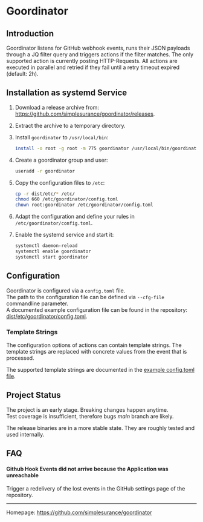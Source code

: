 # Goordinator

## Introduction

Goordinator listens for GitHub webhook events, runs their JSON payloads through
a JQ filter query and triggers actions if the filter matches.
The only supported action is currently posting HTTP-Requests.
All actions are executed in parallel and retried if they fail until a retry
timeout expired (default: 2h).

## Installation as systemd Service

1. Download a release archive from: <https://github.com/simplesurance/goordinator/releases>.
2. Extract the archive to a temporary directory.
3. Install `goordinator` to `/usr/local/bin`:

   ```sh
   install -o root -g root -m 775 goordinator /usr/local/bin/goordinator
   ```
4. Create a goordinator group and user:

   ```sh
   useradd -r goordinator
   ```

4. Copy the configuration files to `/etc`:

   ```sh
   cp -r dist/etc/* /etc/
   chmod 660 /etc/goordinator/config.toml
   chown root:goordinator /etc/goordinator/config.toml
   ```

5. Adapt the configuration and define your rules in
   `/etc/goordinator/config.toml`.
6. Enable the systemd service and start it:

   ```sh
   systemctl daemon-reload
   systemctl enable goordinator
   systemctl start goordinator
   ```

## Configuration

Goordinator is configured via a `config.toml` file. \
The path to the configuration file can be defined via `--cfg-file` commandline
parameter. \
A documented example configuration file can be found in the repository:
[dist/etc/goordinator/config.toml](dist/etc/goordinator/config.toml).

### Template Strings

The configuration options of actions can contain template strings. The template
strings are replaced with concrete values from the event that is processed.

The supported template strings are documented in the
[example config.toml file](dist/etc/goordinator/config.toml).

## Project Status

The project is an early stage. Breaking changes happen anytime. \
Test coverage is insufficient, therefore bugs *main* branch are likely.

The release binaries are in a more stable state. They are roughly tested and
used internally.

## FAQ

#### Github Hook Events did not arrive because the Application was unreachable

Trigger a redelivery of the lost events in the GitHub settings page of the
repository.

---------
Homepage: <https://github.com/simplesurance/goordinator>
